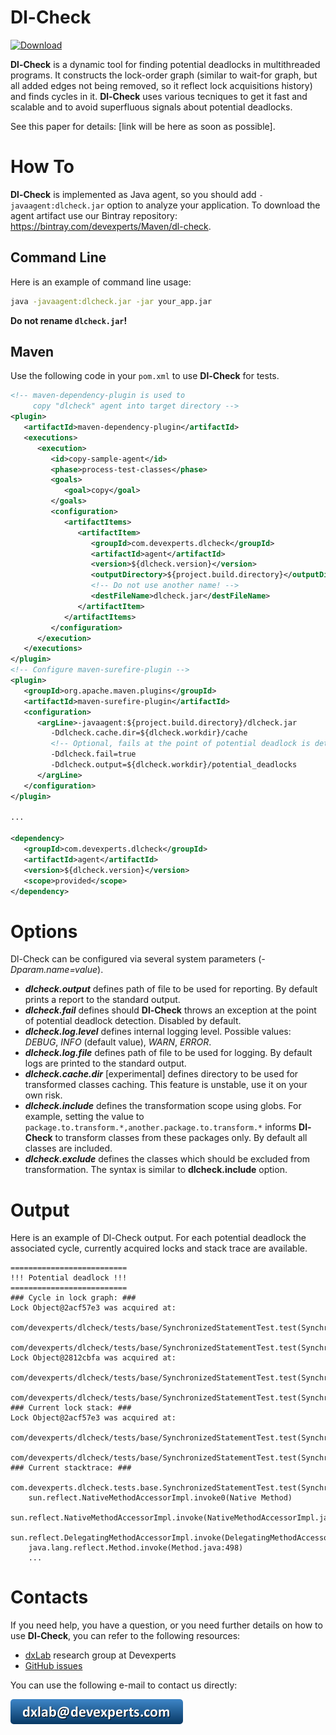 Dl-Check 
========

[ ![Download](https://api.bintray.com/packages/devexperts/Maven/dl-check/images/download.svg) ](https://bintray.com/devexperts/Maven/dl-check/_latestVersion)

**Dl-Check** is a dynamic tool for finding potential deadlocks in multithreaded programs. It constructs the lock-order graph (similar to wait-for graph, but all added edges not being removed, so it reflect lock acquisitions history) and finds cycles in it. **Dl-Check** uses various tecniques to get it fast and scalable and to avoid superfluous signals about potential deadlocks.

See this paper for details: [link will be here as soon as possible].

# How To
**Dl-Check** is implemented as Java agent, so you should add ```-javaagent:dlcheck.jar``` option to analyze your application. To download the agent artifact use our Bintray repository: https://bintray.com/devexperts/Maven/dl-check. 

## Command Line
Here is an example of command line usage:

```bash
java -javaagent:dlcheck.jar -jar your_app.jar 
```

**Do not rename ```dlcheck.jar```!**

## Maven
Use the following code in your ```pom.xml``` to use **Dl-Check** for tests. 

```xml
<!-- maven-dependency-plugin is used to 
     copy "dlcheck" agent into target directory -->
<plugin>
   <artifactId>maven-dependency-plugin</artifactId>
   <executions>
      <execution>
         <id>copy-sample-agent</id>
         <phase>process-test-classes</phase>
         <goals>
            <goal>copy</goal>
         </goals>
         <configuration>
            <artifactItems>
               <artifactItem>
                  <groupId>com.devexperts.dlcheck</groupId>
                  <artifactId>agent</artifactId>
                  <version>${dlcheck.version}</version>
                  <outputDirectory>${project.build.directory}</outputDirectory>
                  <!-- Do not use another name! -->
                  <destFileName>dlcheck.jar</destFileName> 
               </artifactItem>
            </artifactItems>
         </configuration>
      </execution>
   </executions>
</plugin>
<!-- Configure maven-surefire-plugin -->
<plugin>
   <groupId>org.apache.maven.plugins</groupId>
   <artifactId>maven-surefire-plugin</artifactId>
   <configuration>
      <argLine>-javaagent:${project.build.directory}/dlcheck.jar
         -Ddlcheck.cache.dir=${dlcheck.workdir}/cache
         <!-- Optional, fails at the point of potential deadlock is detected -->
         -Ddlcheck.fail=true 
         -Ddlcheck.output=${dlcheck.workdir}/potential_deadlocks
      </argLine>
   </configuration>
</plugin> 
  
...
  
<dependency>
   <groupId>com.devexperts.dlcheck</groupId>
   <artifactId>agent</artifactId>
   <version>${dlcheck.version}</version>
   <scope>provided</scope>
</dependency>
```

# Options
Dl-Check can be configured via several system parameters (*-Dparam.name=value*).

* ***dlcheck.output*** defines path of file to be used for reporting. By default prints a report to the standard output.
* ***dlcheck.fail*** defines should **Dl-Check** throws an exception at the point of potential deadlock detection. Disabled by default.
* ***dlcheck.log.level*** defines internal logging level. Possible values: *DEBUG*, *INFO* (default value), *WARN*, *ERROR*.
* ***dlcheck.log.file*** defines path of file to be used for logging. By default logs are printed to the standard output.
* ***dlcheck.cache.dir*** [experimental] defines directory to be used for transformed classes caching. This feature is unstable, use it on your own risk.
* ***dlcheck.include*** defines the transformation scope using globs. For example, setting the value to ```package.to.transform.*,another.package.to.transform.*``` informs **Dl-Check** to transform classes from these packages only. By default all classes are included.
* ***dlcheck.exclude*** defines the classes which should be excluded from transformation. The syntax is similar to **dlcheck.include** option.

# Output
Here is an example of Dl-Check output. For each potential deadlock the associated cycle, currently acquired locks and stack trace are available.

```
==========================
!!! Potential deadlock !!!
==========================
### Cycle in lock graph: ###
Lock Object@2acf57e3 was acquired at:
	com/devexperts/dlcheck/tests/base/SynchronizedStatementTest.test(SynchronizedStatementTest.java:37)
	com/devexperts/dlcheck/tests/base/SynchronizedStatementTest.test(SynchronizedStatementTest.java:40)
Lock Object@2812cbfa was acquired at:
	com/devexperts/dlcheck/tests/base/SynchronizedStatementTest.test(SynchronizedStatementTest.java:36)
	com/devexperts/dlcheck/tests/base/SynchronizedStatementTest.test(SynchronizedStatementTest.java:41)
### Current lock stack: ###
Lock Object@2acf57e3 was acquired at:
	com/devexperts/dlcheck/tests/base/SynchronizedStatementTest.test(SynchronizedStatementTest.java:37)
	com/devexperts/dlcheck/tests/base/SynchronizedStatementTest.test(SynchronizedStatementTest.java:40)
### Current stacktrace: ###
	com.devexperts.dlcheck.tests.base.SynchronizedStatementTest.test(SynchronizedStatementTest.java:41)
	sun.reflect.NativeMethodAccessorImpl.invoke0(Native Method)
	sun.reflect.NativeMethodAccessorImpl.invoke(NativeMethodAccessorImpl.java:62)
	sun.reflect.DelegatingMethodAccessorImpl.invoke(DelegatingMethodAccessorImpl.java:43)
	java.lang.reflect.Method.invoke(Method.java:498)
	...
```


# Contacts
If you need help, you have a question, or you need further details on how to use **Dl-Check**, you can refer to the following resources:

* [dxLab](https://code.devexperts.com/) research group at Devexperts
* [GitHub issues](https://github.com/Devexperts/lin-check/issues)

You can use the following e-mail to contact us directly:

![](dxlab-mail.png)
